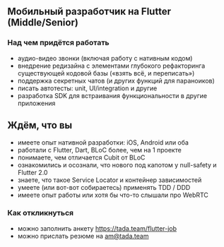 ## Мобильный разработчик на Flutter (Middle/Senior)

### Над чем придётся работать
 - аудио-видео звонки (включая работу с нативным кодом)
 - внедрение редизайна с элементами глубокого рефакторинга существующей кодовой базы («взять всё, и переписать»)
 - поддержка секретных чатов (и других функций для параноиков)
 - писать автотесты: unit, UI/integration и другие
 - разработка SDK для встраивания функциональности в другие приложения

## Ждём, что вы
 - имеете опыт нативной разработки: iOS, Android или оба
 - работали с Flutter, Dart, BLoC более, чем на 1 проекте
 - понимаете, чем отличается Cubit от BLoC
 - ознакомились и осознали, что нового под капотом у null-safety и Flutter 2.0
 - знаете, что такое Service Locator и контейнер зависимостей
 - умеете (или вот-вот собираетесь) применять TDD / DDD
 - имеете опыт работы или хотя бы что-то слышали про WebRTC

### Как откликнуться
 - можно заполнить анкету https://tada.team/flutter-job
 - можно прислать резюме на am@tada.team
 
